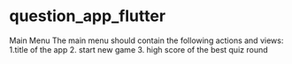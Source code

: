 # question_app_flutter
Main Menu The main menu should contain the following actions and views: 1.title of the app 2. start new game 3. high score of the best quiz round
